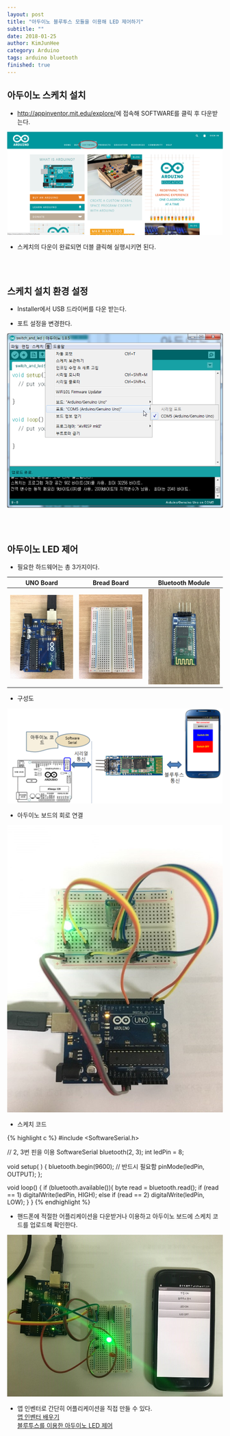 ```yaml
---
layout: post
title: "아두이노 블루투스 모듈을 이용해 LED 제어하기"
subtitle: ""
date: 2018-01-25
author: KimJunHee
category: Arduino
tags: arduino bluetooth
finished: true
---
```


## 아두이노 스케치 설치

* <http://appinventor.mit.edu/explore/>에 접속해 SOFTWARE를 클릭 후 다운받는다.

![Git](/img/arduino_down.png "arduino down")

* 스케치의 다운이 완료되면 더블 클릭해 실행시키면 된다.


<br/><br/>
## 스케치 설치 환경 설정

* Installer에서 USB 드라이버를 다운 받는다.

* 포트 설정을 변경한다.

![Git](/img/arduino_port.png "Change Port")



<br/><br/>
## 아두이노 LED 제어

* 필요한 하드웨어는 총 3가지이다.

UNO Board                                    | Bread Board | Bluetooth Module |
-----                                        | -----       | -----            |
![Git](/img/arduino_uno.jpg "arduino uno board") | ![Git](/img/arduino_bread.jpg "arduino bread board") | ![Git](/img/arduino_bluetooth.jpg "arduino bluetooth module")

* 구성도

![Git](/img/arduino_structure.png "Structure")

* 아두이노 보드의 회로 연결

![Git](/img/arduino_complete1.jpg "arduino complete")

* 스케치 코드

{% highlight c %}
#include <SoftwareSerial.h>

// 2, 3번 핀을 이용
SoftwareSerial bluetooth(2, 3);
int ledPin = 8;

void setup( ) {
  bluetooth.begin(9600); // 반드시 필요함
  pinMode(ledPin, OUTPUT);
};

void loop() {
   if (bluetooth.available()){
    byte read = bluetooth.read();
    if (read == 1)
      digitalWrite(ledPin, HIGH);
    else if (read == 2)
      digitalWrite(ledPin, LOW);
  }
}
{% endhighlight %}



* 핸드폰에 적절한 어플리케이션을 다운받거나 이용하고 아두이노 보드에 스케치 코드를 업로드해 확인한다.

![Git](/img/arduino_complete2.jpg "arduino complete")

* 앱 인벤터로 간단히 어플리케이션을 직접 만들 수 있다. </br>
[앱 인벤터 배우기](https://wnsgml972.github.io/wnsgml972.github.io/app%20inventor/app-inventor_start.html "app-inventor")  </br>
[블루투스를 이용한 아두이노 LED 제어](https://wnsgml972.github.io/wnsgml972.github.io/app%20inventor/app-inventor_bluetooth.html "app-inventor")
